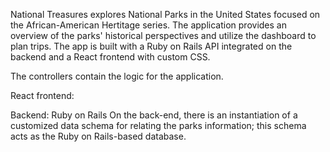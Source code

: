 National Treasures explores National Parks in the United States focused on the African-American Hertitage series. The application provides an overview of the parks' historical perspectives and utilize the dashboard to plan trips. The app is built with a Ruby on Rails API integrated on the backend and a React frontend with custom CSS.

The controllers contain the logic for the application.

React frontend:

Backend: Ruby on Rails
On the back-end, there is an instantiation of a customized data schema for relating the parks information; this schema acts as the Ruby on Rails-based database.